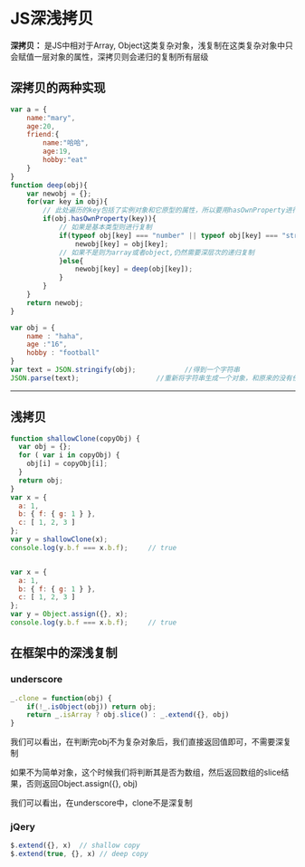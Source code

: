 # JS深浅拷贝

**深拷贝：** 是JS中相对于Array, Object这类复杂对象，浅复制在这类复杂对象中只会赋值一层对象的属性，深拷贝则会递归的复制所有层级

## 深拷贝的两种实现

```js
var a = {
    name:"mary",
    age:20,
    friend:{
        name:"哈哈",
        age:19,
        hobby:"eat"
    }
}
function deep(obj){
    var newobj = {};
    for(var key in obj){
        // 此处遍历的key包括了实例对象和它原型的属性，所以要用hasOwnProperty进行筛选(node环境不会，浏览器环境会列举原型属性)
        if(obj.hasOwnProperty(key)){
            // 如果是基本类型则进行复制
            if(typeof obj[key] === "number" || typeof obj[key] === "string" || typeof obj[key] === "boolean" || obj[key] === undefined || obj[key] === null){
                newobj[key] = obj[key];
            // 如果不是则为array或者object,仍然需要深层次的递归复制
            }else{
                newobj[key] = deep(obj[key]);
            }
        }
    }
    return newobj;
}
```

```js
var obj = {
    name : "haha",
    age :"16",
    hobby : "football"
}
var text = JSON.stringify(obj);            //得到一个字符串
JSON.parse(text);                   //重新将字符串生成一个对象，和原来的没有任何关系
```

---

## 浅拷贝

```js
function shallowClone(copyObj) {
  var obj = {};
  for ( var i in copyObj) {
    obj[i] = copyObj[i];
  }
  return obj;
}
var x = {
  a: 1,
  b: { f: { g: 1 } },
  c: [ 1, 2, 3 ]
};
var y = shallowClone(x);
console.log(y.b.f === x.b.f);     // true
```

```js

var x = {
  a: 1,
  b: { f: { g: 1 } },
  c: [ 1, 2, 3 ]
};
var y = Object.assign({}, x);
console.log(y.b.f === x.b.f);     // true

```

## 在框架中的深浅复制

### underscore

```js
_.clone = function(obj) {
    if(!_.isObject(obj)) return obj;
    return _.isArray ? obj.slice() : _.extend({}, obj)
}
```

我们可以看出，在判断完obj不为复杂对象后，我们直接返回值即可，不需要深复制

如果不为简单对象，这个时候我们将判断其是否为数组，然后返回数组的slice结果，否则返回Object.assign({}, obj)

我们可以看出，在underscore中，clone不是深复制

### jQery

```js
$.extend({}, x)  // shallow copy
$.extend(true, {}, x) // deep copy

```